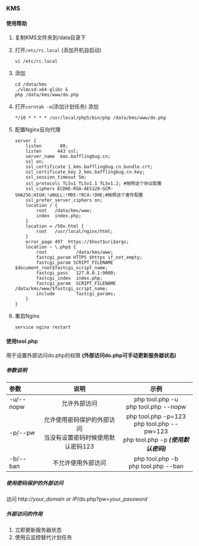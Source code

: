 ### KMS

#### 使用帮助
1.  复制KMS文件夹到/data目录下
2.  打开`/etc/rc.local` (添加开机自启动)

        vi /etc/rc.local

3.  添加

        cd /data/kms
        ./vlmcsd-x64-glibc &
        php /data/kms/www/do.php

4.  打开`corntab -e`(添加计划任务)
    添加

        */10 * * * * /usr/local/php5/bin/php /data/kms/www/do.php

5.  配置Nginx反向代理

        server {
            listen       80;
            listen      443 ssl;
            server_name  kms.bafflingbug.cn;
            ssl on;
            ssl_certificate 1_kms.bafflingbug.cn_bundle.crt;
            ssl_certificate_key 2_kms.bafflingbug.cn.key;
            ssl_session_timeout 5m;
            ssl_protocols TLSv1 TLSv1.1 TLSv1.2; #按照这个协议配置
            ssl_ciphers ECDHE-RSA-AES128-GCM-SHA256:HIGH:!aNULL:!MD5:!RC4:!DHE;#按照这个套件配置
            ssl_prefer_server_ciphers on; 
            location / {
                root   /data/kms/www;
                index  index.php;
            }
            location = /50x.html {
                root   /usr/local/nginx/html;
            }
            error_page 497  https://$host$uri$args;
            location ~ \.php$ {
                root           /data/kms/www;
                fastcgi_param HTTPS $https if_not_empty; 
                fastcgi_param SCRIPT_FILENAME $document_root$fastcgi_script_name;
                fastcgi_pass   127.0.0.1:9000;
                fastcgi_index  index.php;
                fastcgi_param  SCRIPT_FILENAME  /data/kms/www/$fastcgi_script_name;
                include        fastcgi_params;
            }
        }


6.  重启Nginx

        service nginx restart

#### 使用tool.php
用于设置外部访问do.php的权限 **(外部访问do.php可手动更新服务器状态)**  
##### 参数说明
参数|说明|示例
:---|:---:|:---:
-u/--nopw|允许外部访问|php tool.php -u<br>php tool.php --nopw
-p/--pw|允许使用密码保护的外部访问<br>当没有设置密码时候使用默认密码123|php tool.php -p=123<br>php tool.php --pw=123<br>php tool.php -p ***(使用默认密码)***
-b/--ban|不允许使用外部访问|php tool.php -b<br>php tool.php --ban
##### 使用密码保护的外部访问
访问 http://*your_domain or IP*/do.php?pw=*your_password*
##### 外部访问的作用
1. 立即更新服务器状态
2. 使用云监控替代计划任务